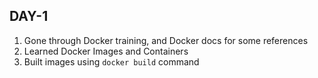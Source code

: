 ## DAY-1

1. Gone through Docker training, and Docker docs for some references  
2. Learned Docker Images and Containers  
3. Built images using `docker build` command

